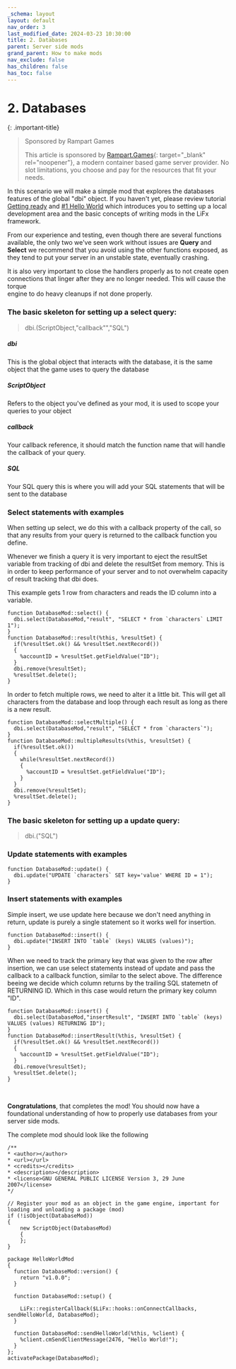 ```yaml
---
_schema: layout
layout: default
nav_order: 3
last_modified_date: 2024-03-23 10:30:00
title: 2. Databases
parent: Server side mods
grand_parent: How to make mods
nav_exclude: false
has_children: false
has_toc: false
---
```

# 2\. Databases

{: .important-title}
> Sponsored by Rampart Games
>
> This article is sponsored by [Rampart.Games](https://rampart.games "Rampart Games Ltd Game Servers"){: target="_blank" rel="noopener"}, a modern container based game server provider.  No slot limitations, you choose and pay for the resources that fit your needs.

In this scenario we will make a simple mod that explores the databases features of the global "dbi" object. If you haven't yet, please review tutorial [Getting ready](/howtomakemods/server/getting-ready.html "Tutorial getting ready") and [\#1 Hello World](/howtomakemods/server/helloworld.html "Tutorial #1 Hello World") which introduces you to setting up a local development area and the basic concepts of writing mods in the LiFx framework.

From our experience and testing, even though there are several functions available, the only two we've seen work without issues are **Query** and **Select** we recommend that you avoid using the other functions exposed, as they tend to put your server in an unstable state, eventually crashing.

It is also very important to close the handlers properly as to not create open connections that linger after they are no longer needed. This will cause the torque <br>engine to do heavy cleanups if not done properly.

### The basic skeleton for setting up a select query:

> <span class="text-red-300">dbi</span>.(<span class="text-purple-000">ScriptObject</span>,"<span class="text-blue-000">callback</span>"","<span class="text-green-000">SQL</span>")

##### <span class="text-red-300">dbi</span>

This is the global object that interacts with the database, it is the same object that the game uses to query the database

##### <span class="text-purple-000">ScriptObject</span>

Refers to the object you've defined as your mod, it is used to scope your queries to your object

##### <span class="text-blue-000">callback</span>

Your callback reference, it should match the function name that will handle the callback of your query.

##### <span class="text-green-000">SQL</span>

Your SQL query this is where you will add your SQL statements that will be sent to the database

### Select statements with examples 

When setting up select, we do this with a <span class="text-blue-000">callback</span> property of the call, so that any results from your <span class="text-green-000">query</span> is returned to the <span class="text-blue-000">callback</span> function you define.

Whenever we finish a query it is very important to eject the resultSet variable from tracking of dbi and delete the resultSet from memory.
This is in order to keep performance of your server and to not overwhelm capacity of result tracking that dbi does.

This example gets 1 row from characters and reads the ID column into a variable.

```
function DatabaseMod::select() {
  dbi.select(DatabaseMod,"result", "SELECT * from `characters` LIMIT 1");
}
function DatabaseMod::result(%this, %resultSet) {
  if(%resultSet.ok() && %resultSet.nextRecord())
  {
    %accountID = %resultSet.getFieldValue("ID");
  }
  dbi.remove(%resultSet);
  %resultSet.delete();
}

```
In order to fetch multiple rows, we need to alter it a little bit.
This will get all characters from the database and loop through each result as long as there is a new result.

```
function DatabaseMod::selectMultiple() {
  dbi.select(DatabaseMod,"result", "SELECT * from `characters`");
}
function DatabaseMod::multipleResults(%this, %resultSet) {
  if(%resultSet.ok())
  {
    while(%resultSet.nextRecord())
    {
      %accountID = %resultSet.getFieldValue("ID");
    }
  }
  dbi.remove(%resultSet);
  %resultSet.delete();
}

```
### The basic skeleton for setting up a update  query:

> <span class="text-red-300">dbi</span>.("<span class="text-green-000">SQL</span>")

### Update statements with examples 


```
function DatabaseMod::update() {
  dbi.update("UPDATE `characters` SET key='value' WHERE ID = 1");
}

```

### Insert statements with examples 

Simple insert, we use update here because we don't need anything in return, update is purely a single statement so it works well for insertion.
```
function DatabaseMod::insert() {
  dbi.update("INSERT INTO `table` (keys) VALUES (values)");
}

```

When we need to track the primary key that was given to the row after insertion, we can use select statements instead of update and pass the callback to a callback function, similar to the select above. 
The difference beeing we decide which column returns by the trailing SQL statemetn of RETURNING ID. Which in this case would return the primary key column "ID".

```
function DatabaseMod::insert() {
  dbi.select(DatabaseMod,"insertResult", "INSERT INTO `table` (keys) VALUES (values) RETURNING ID");
}
function DatabaseMod::insertResult(%this, %resultSet) {
  if(%resultSet.ok() && %resultSet.nextRecord())
  {
    %accountID = %resultSet.getFieldValue("ID");
  }
  dbi.remove(%resultSet);
  %resultSet.delete();
}

```

&nbsp;

**Congratulations**, that completes the mod! You should now have a foundational understanding of how to properly use databases from your server side mods.

The complete mod should look like the following

```
/**
* <author></author>
* <url></url>
* <credits></credits>
* <description></description>
* <license>GNU GENERAL PUBLIC LICENSE Version 3, 29 June 2007</license>
*/

// Register your mod as an object in the game engine, important for loading and unloading a package (mod)
if (!isObject(DatabaseMod))
{
    new ScriptObject(DatabaseMod)
    {
    };
}

package HelloWorldMod
{
  function DatabaseMod::version() {
    return "v1.0.0";
  }

  function DatabaseMod::setup() {

    LiFx::registerCallback($LiFx::hooks::onConnectCallbacks, sendHelloWorld, DatabaseMod);
  }

  function DatabaseMod::sendHelloWorld(%this, %client) {
    %client.cmSendClientMessage(2476, "Hello World!");
  }
};
activatePackage(DatabaseMod);
```